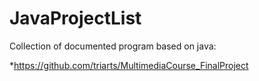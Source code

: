 # JavaProjectList
Collection of documented program based on java:

*https://github.com/triarts/MultimediaCourse_FinalProject
